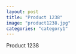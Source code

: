 ```yaml
---
layout: post
title: "Product 1238"
image: "product1238.jpg"
categories: "category1"
---
```

Product 1238
